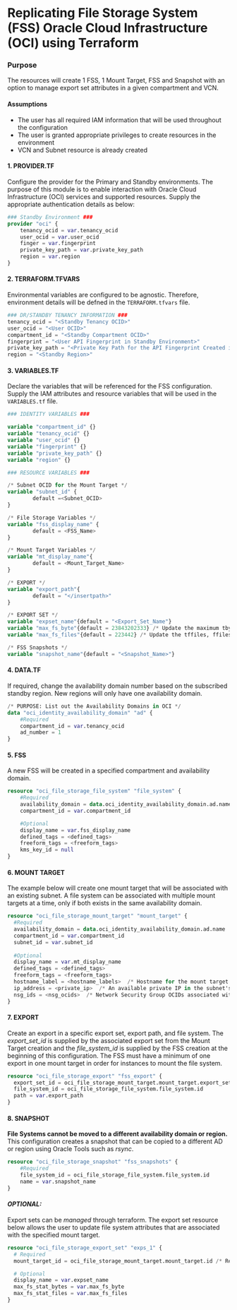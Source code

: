 # Replicating File Storage System (FSS) Oracle Cloud Infrastructure (OCI) using Terraform

### Purpose
The resources will create 1 FSS, 1 Mount Target, FSS and Snapshot with an option to manage export set attributes in a given compartment and VCN. 


#### Assumptions

- The user has all required IAM information that will be used throughout the configuration
- The user is granted appropriate privileges to create resources in the environment
- VCN and Subnet resource is already created



#### 1. PROVIDER.TF

Configure the provider for the Primary and Standby environments. The purpose of this module is to enable interaction with Oracle Cloud Infrastructure (OCI) services and supported resources. Supply the appropriate authentication details as below:

```terraform
### Standby Environment ###
provider "oci" {
    tenancy_ocid = var.tenancy_ocid
    user_ocid = var.user_ocid
    finger = var.fingerprint
    private_key_path = var.private_key_path
    region = var.region
}

```

#### 2. TERRAFORM.TFVARS

Environmental variables are configured to be agnostic. Therefore, environment details will be defned in the `TERRAFORM.tfvars` file. 

```terraform
### DR/STANDBY TENANCY INFORMATION ###
tenancy_ocid = "<Standby Tenancy OCID>"
user_ocid = "<User OCID>"
compartment_id = "<Standby Compartment OCID>"
fingerprint = "<User API Fingerprint in Standby Environment>"
private_key_path = "<Private Key Path for the API Fingerprint Created in Standby Environment>"
region = "<Standby Region>"
```

#### 3. VARIABLES.TF

Declare the variables that will be referenced for the FSS configuration. Supply the IAM attributes and resource variables that will be used in the `VARIABLES.tf` file.

```terraform
### IDENTITY VARIABLES ###

variable "compartment_id" {}
variable "tenancy_ocid" {}
variable "user_ocid" {}
variable "fingerprint" {}
variable "private_key_path" {}
variable "region" {}

### RESOURCE VARIABLES ###

/* Subnet OCID for the Mount Target */
variable "subnet_id" {
        default =<Subnet_OCID>
}

/* File Storage Variables */
variable "fss_display_name" {
        default = <FSS_Name>
}

/* Mount Target Variables */
variable "mt_display_name"{
        default = <Mount_Target_Name>
}

/* EXPORT */
variable "export_path"{
        default = "</insertpath>"
}

/* EXPORT SET */
variable "expset_name"{default = "<Export_Set_Name"}
variable "max_fs_byte"{default = 23843202333} /* Update the maximum tbytes, fbytes, and abytes values
variable "max_fs_files"{default = 223442} /* Update the tffiles, ffiles and afiles values */

/* FSS Snapshots */
variable "snapshot_name"{default = "<Snapshot_Name>"}
```

#### 4. DATA.TF

If required, change the availability domain number based on the subscribed standby region. New regions will only have one availability domain. 

```terraform
/* PURPOSE: List out the Availability Domains in OCI */
data "oci_identity_availability_domain" "ad" {
    #Required
    compartment_id = var.tenancy_ocid
    ad_number = 1
}
```

#### 5. FSS

A new FSS will be created in a specified compartment and availability domain.

```terraform
resource "oci_file_storage_file_system" "file_system" {
    #Required
    availability_domain = data.oci_identity_availability_domain.ad.name /* Value for AD from: DATA.TF */
    compartment_id = var.compartment_id

    #Optional
    display_name = var.fss_display_name
    defined_tags = <defined_tags>
    freeform_tags = <freeform_tags>
    kms_key_id = null
}
```

#### 6. MOUNT TARGET

The example below will create one mount target that will be associated with an existing subnet. A file system can be associated with multiple mount targets at a time, only if both exists in the same availability domain. 

```terraform
resource "oci_file_storage_mount_target" "mount_target" {
  #Required
  availability_domain = data.oci_identity_availability_domain.ad.name
  compartment_id = var.compartment_id
  subnet_id = var.subnet_id
  
  #Optional
  display_name = var.mt_display_name
  defined_tags = <defined_tags>
  freeform_tags = <freeform_tags>
  hostname_label = <hostname_labels>  /* Hostname for the mount target's IP address */
  ip_address = <private_ip>  /* An available private IP in the subnet's CIDR */
  nsg_ids = <nsg_ocids>  /* Network Security Group OCIDs associated with the mount target. Maximum ID's = 5 */
}
```

#### 7. EXPORT

Create an export in a specific export set, export path, and file system. The <i>export_set_id</i> is supplied by the associated export set from the Mount Target creation and the <i>file_system_id</i> is supplied by the FSS creation at the beginning of this configuration. The FSS must have a minimum of one export in one mount target in order for instances to mount the file system.

```terraform
resource "oci_file_storage_export" "fss_export" {
  export_set_id = oci_file_storage_mount_target.mount_target.export_set_id
  file_system_id = oci_file_storage_file_system.file_system.id
  path = var.export_path
}
```

#### 8. SNAPSHOT

<b>File Systems cannot be moved to a different availability domain or region.</b> This configuration creates a snapshot that can be copied to a different AD or region using Oracle Tools such as <i>rsync</i>.

```terraform
resource "oci_file_storage_snapshot" "fss_snapshots" {
    #Required
    file_system_id = oci_file_storage_file_system.file_system.id
    name = var.snapshot_name
}
```
#### <i>OPTIONAL:</i>

Export sets can be <i>managed</i> through terraform. The export set resource below allows the user to update file system attributes that are associated with the specified mount target.

```terraform
resource "oci_file_storage_export_set" "exps_1" {
  # Required
  mount_target_id = oci_file_storage_mount_target.mount_target.id /* Referencing export set created from mount_target resource */

  # Optional
  display_name = var.expset_name
  max_fs_stat_bytes = var.max_fs_byte
  max_fs_stat_files = var.max_fs_files
}
```
